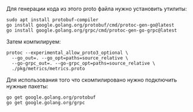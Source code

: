 Для генерации кода из этого proto файла нужно установить утилиты:

```shell
sudo apt install protobuf-compiler
go install google.golang.org/protobuf/cmd/protoc-gen-go@latest
go install google.golang.org/grpc/cmd/protoc-gen-go-grpc@latest
```

Затем компилируем:
```shell
protoc --experimental_allow_proto3_optional \
  --go_out=. --go_opt=paths=source_relative \
  --go-grpc_out=. --go-grpc_opt=paths=source_relative \
  ./pkg/metrics/metrics.proto
```

Для использования того что скомпилировано нужно подключить нужные пакеты:
```shell
go get google.golang.org/protobuf
go get google.golang.org/grpc
```